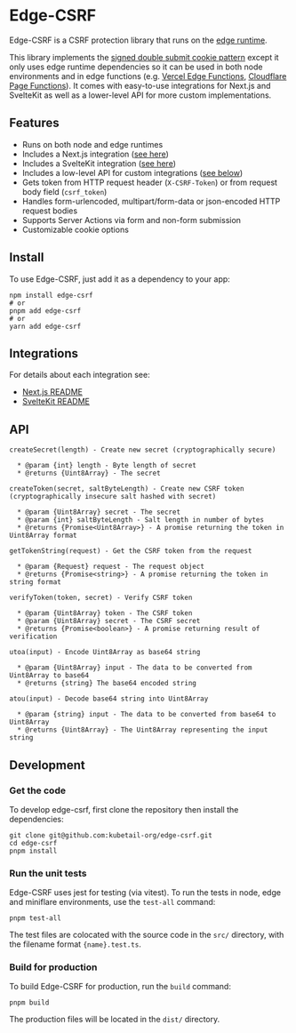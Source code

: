# Edge-CSRF

Edge-CSRF is a CSRF protection library that runs on the [edge runtime](https://edge-runtime.vercel.app/).

This library implements the [signed double submit cookie pattern](https://cheatsheetseries.owasp.org/cheatsheets/Cross-Site_Request_Forgery_Prevention_Cheat_Sheet.html#signed-double-submit-cookie-recommended) except it only uses edge runtime dependencies so it can be used in both node environments and in edge functions (e.g. [Vercel Edge Functions](https://vercel.com/docs/functions/runtimes/edge-runtime), [Cloudflare Page Functions](https://developers.cloudflare.com/pages/functions/)). It comes with easy-to-use integrations for Next.js and SvelteKit as well as a lower-level API for more custom implementations.

## Features

- Runs on both node and edge runtimes
- Includes a Next.js integration ([see here](src/nextjs))
- Includes a SvelteKit integration ([see here](src/sveltekit))
- Includes a low-level API for custom integrations ([see below](#api))
- Gets token from HTTP request header (`X-CSRF-Token`) or from request body field (`csrf_token`)
- Handles form-urlencoded, multipart/form-data or json-encoded HTTP request bodies
- Supports Server Actions via form and non-form submission
- Customizable cookie options

## Install

To use Edge-CSRF, just add it as a dependency to your app:

```console
npm install edge-csrf
# or
pnpm add edge-csrf
# or
yarn add edge-csrf
```

## Integrations

For details about each integration see:

* [Next.js README](src/nextjs)
* [SvelteKit README](src/sveltekit)

## API

```
createSecret(length) - Create new secret (cryptographically secure)

  * @param {int} length - Byte length of secret
  * @returns {Uint8Array} - The secret

createToken(secret, saltByteLength) - Create new CSRF token (cryptographically insecure salt hashed with secret)

  * @param {Uint8Array} secret - The secret
  * @param {int} saltByteLength - Salt length in number of bytes
  * @returns {Promise<Uint8Array>} - A promise returning the token in Uint8Array format

getTokenString(request) - Get the CSRF token from the request

  * @param {Request} request - The request object
  * @returns {Promise<string>} - A promise returning the token in string format

verifyToken(token, secret) - Verify CSRF token

  * @param {Uint8Array} token - The CSRF token
  * @param {Uint8Array} secret - The CSRF secret
  * @returns {Promise<boolean>} - A promise returning result of verification

utoa(input) - Encode Uint8Array as base64 string

  * @param {Uint8Array} input - The data to be converted from Uint8Array to base64
  * @returns {string} The base64 encoded string

atou(input) - Decode base64 string into Uint8Array

  * @param {string} input - The data to be converted from base64 to Uint8Array
  * @returns {Uint8Array} - The Uint8Array representing the input string
```

## Development

### Get the code

To develop edge-csrf, first clone the repository then install the dependencies:

```console
git clone git@github.com:kubetail-org/edge-csrf.git
cd edge-csrf
pnpm install
```

### Run the unit tests

Edge-CSRF uses jest for testing (via vitest). To run the tests in node, edge and miniflare environments, use the `test-all` command:

```console
pnpm test-all
```

The test files are colocated with the source code in the `src/` directory, with the filename format `{name}.test.ts`.

### Build for production

To build Edge-CSRF for production, run the `build` command:

```console
pnpm build
```

The production files will be located in the `dist/` directory.
